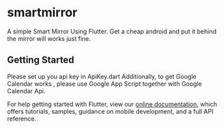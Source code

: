 # smartmirror

A simple Smart Mirror Using Flutter.
Get a cheap android and put it behind the mirror will works just fine.

## Getting Started

Please set up you api key in ApiKey.dart
Additionally, to get Google Calendar works , please use Google App Script together with Google Calendar Api.

For help getting started with Flutter, view our
[online documentation](https://flutter.dev/docs), which offers tutorials,
samples, guidance on mobile development, and a full API reference.
